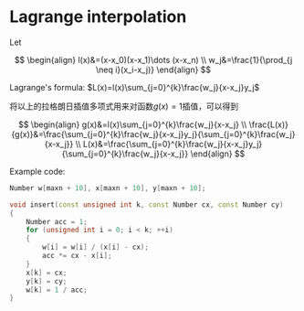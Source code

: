 # Lagrange interpolation

Let 

$$
\begin{align}
l(x)&=(x-x_0)(x-x_1)\dots (x-x_n) \\
w_j&=\frac{1}{\prod_{j \neq i}(x_i-x_j)}
\end{align}
$$  

Lagrange's formula: $L(x)=l(x)\sum_{j=0}^{k}\frac{w_j}{x-x_j}y_j$

将以上的拉格朗日插值多项式用来对函数$g(x)=1$插值，可以得到

$$
\begin{align}
g(x)&=l(x)\sum_{j=0}^{k}\frac{w_j}{x-x_j} \\
\frac{L(x)}{g(x)}&=\frac{\sum_{j=0}^{k}\frac{w_j}{x-x_j}y_j}{\sum_{j=0}^{k}\frac{w_j}{x-x_j}} \\
L(x)&=\frac{\sum_{j=0}^{k}\frac{w_j}{x-x_j}y_j}{\sum_{j=0}^{k}\frac{w_j}{x-x_j}}
\end{align}
$$

Example code:
```cpp
Number w[maxn + 10], x[maxn + 10], y[maxn + 10];

void insert(const unsigned int k, const Number cx, const Number cy)
{
    Number acc = 1;
    for (unsigned int i = 0; i < k; ++i)
    {
        w[i] = w[i] / (x[i] - cx);
        acc *= cx - x[i];
    }
    x[k] = cx;
    y[k] = cy;
    w[k] = 1 / acc;
}
```
